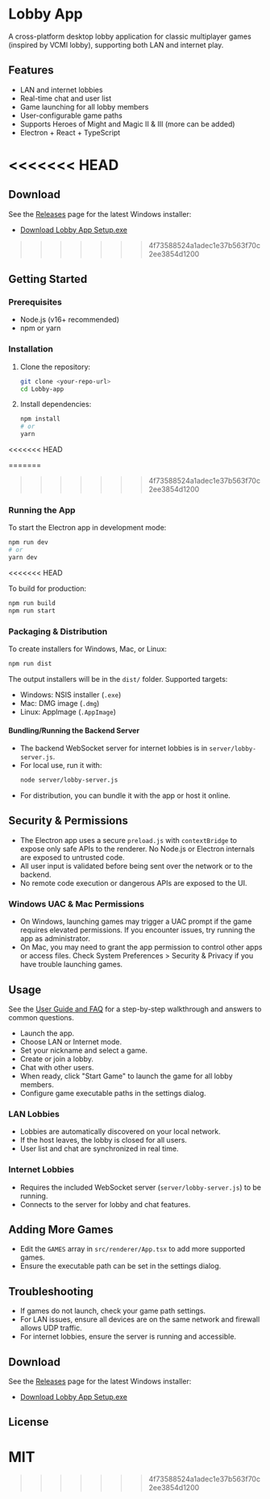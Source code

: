 # Lobby App

A cross-platform desktop lobby application for classic multiplayer games (inspired by VCMI lobby), supporting both LAN and internet play.

## Features
- LAN and internet lobbies
- Real-time chat and user list
- Game launching for all lobby members
- User-configurable game paths
- Supports Heroes of Might and Magic II & III (more can be added)
- Electron + React + TypeScript

<<<<<<< HEAD
=======
## Download

See the [Releases](https://github.com/Houtmen/Game-app/releases) page for the latest Windows installer:
- [Download Lobby App Setup.exe](https://github.com/Houtmen/Game-app/releases/latest)

>>>>>>> 4f73588524a1adec1e37b563f70c2ee3854d1200
## Getting Started

### Prerequisites
- Node.js (v16+ recommended)
- npm or yarn

### Installation
1. Clone the repository:
	```sh
	git clone <your-repo-url>
	cd Lobby-app
	```
2. Install dependencies:
	```sh
	npm install
	# or
	yarn
	```

<<<<<<< HEAD

=======
>>>>>>> 4f73588524a1adec1e37b563f70c2ee3854d1200
### Running the App
To start the Electron app in development mode:
```sh
npm run dev
# or
yarn dev
```
<<<<<<< HEAD

To build for production:
```sh
npm run build
npm run start
```

### Packaging & Distribution
To create installers for Windows, Mac, or Linux:
```sh
npm run dist
```
The output installers will be in the `dist/` folder. Supported targets:
- Windows: NSIS installer (`.exe`)
- Mac: DMG image (`.dmg`)
- Linux: AppImage (`.AppImage`)


#### Bundling/Running the Backend Server
- The backend WebSocket server for internet lobbies is in `server/lobby-server.js`.
- For local use, run it with:
	```sh
	node server/lobby-server.js
	```
- For distribution, you can bundle it with the app or host it online.

## Security & Permissions

- The Electron app uses a secure `preload.js` with `contextBridge` to expose only safe APIs to the renderer. No Node.js or Electron internals are exposed to untrusted code.
- All user input is validated before being sent over the network or to the backend.
- No remote code execution or dangerous APIs are exposed to the UI.

### Windows UAC & Mac Permissions
- On Windows, launching games may trigger a UAC prompt if the game requires elevated permissions. If you encounter issues, try running the app as administrator.
- On Mac, you may need to grant the app permission to control other apps or access files. Check System Preferences > Security & Privacy if you have trouble launching games.

## Usage

See the [User Guide and FAQ](USER_GUIDE.md) for a step-by-step walkthrough and answers to common questions.
- Launch the app.
- Choose LAN or Internet mode.
- Set your nickname and select a game.
- Create or join a lobby.
- Chat with other users.
- When ready, click "Start Game" to launch the game for all lobby members.
- Configure game executable paths in the settings dialog.

### LAN Lobbies
- Lobbies are automatically discovered on your local network.
- If the host leaves, the lobby is closed for all users.
- User list and chat are synchronized in real time.

### Internet Lobbies
- Requires the included WebSocket server (`server/lobby-server.js`) to be running.
- Connects to the server for lobby and chat features.

## Adding More Games
- Edit the `GAMES` array in `src/renderer/App.tsx` to add more supported games.
- Ensure the executable path can be set in the settings dialog.

## Troubleshooting
- If games do not launch, check your game path settings.
- For LAN issues, ensure all devices are on the same network and firewall allows UDP traffic.
- For internet lobbies, ensure the server is running and accessible.

## Download

See the [Releases](https://github.com/Houtmen/Game-app/releases) page for the latest Windows installer:
- [Download Lobby App Setup.exe](https://github.com/Houtmen/Game-app/releases/latest)

## License
MIT
=======
>>>>>>> 4f73588524a1adec1e37b563f70c2ee3854d1200
